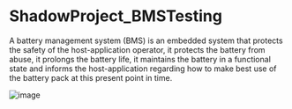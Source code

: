 # ShadowProject_BMSTesting
A battery management system (BMS) is an embedded system that protects the safety of the host-application operator, it protects the battery from abuse, it prolongs the battery life, it maintains the battery in a functional state and informs the host-application regarding how to make best use of the battery pack at this present point in time. 

![image](https://user-images.githubusercontent.com/109498823/179666289-d2133d44-0e6a-43fe-97e8-1478ab26ed77.png)
